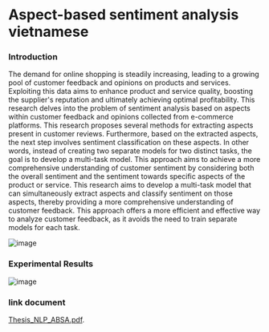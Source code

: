 # Aspect-based sentiment analysis vietnamese
### Introduction
The demand for online shopping is steadily increasing, leading to a growing pool of customer feedback and opinions on products and services.
Exploiting this data aims to enhance product and service quality, boosting the supplier's reputation and ultimately achieving optimal profitability.
This research delves into the problem of sentiment analysis based on aspects within customer feedback and opinions collected from e-commerce platforms.
This research proposes several methods for extracting aspects present in customer reviews.
Furthermore, based on the extracted aspects, the next step involves sentiment classification on these aspects.
In other words, instead of creating two separate models for two distinct tasks, the goal is to develop a multi-task model.
This approach aims to achieve a more comprehensive understanding of customer sentiment by considering both the overall sentiment and the sentiment towards specific aspects of the product or service.
This research aims to develop a multi-task model that can simultaneously extract aspects and classify sentiment on those aspects, thereby providing a more comprehensive understanding of customer feedback.
This approach offers a more efficient and effective way to analyze customer feedback, as it avoids the need to train separate models for each task.

![image](https://github.com/user-attachments/assets/43a7e36e-8613-4421-beb8-eb2b8d17746d)


### Experimental Results
![image](https://github.com/user-attachments/assets/fb773107-0db5-4348-88d5-c57e0eb74ed5)


### link document
[Thesis_NLP_ABSA.pdf](https://github.com/baonguyen254/ABSA_vietnamese/blob/master/Thesis_NLP_ABSA.pdf).


